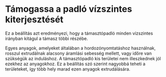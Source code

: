 # Támogassa a padló vízszintes kiterjesztését

Ez a beállítás azt eredményezi, hogy a támasztópadló minden vízszintes irányban kitágul a támasz többi részébe.

Egyes anyagok, amelyeket általában a hordozónyomtatáshoz használnak, rosszul extrudálnak alacsony áramlási sebesség mellett, vagy időre van szükségük az induláshoz. A támasztópadló kis területei nem illeszkednek jól ezekhez az anyagokhoz. Ez a beállítás szó szerint nagyobbá teheti a területeket, így több hely marad ezen anyagok extrudálására.
